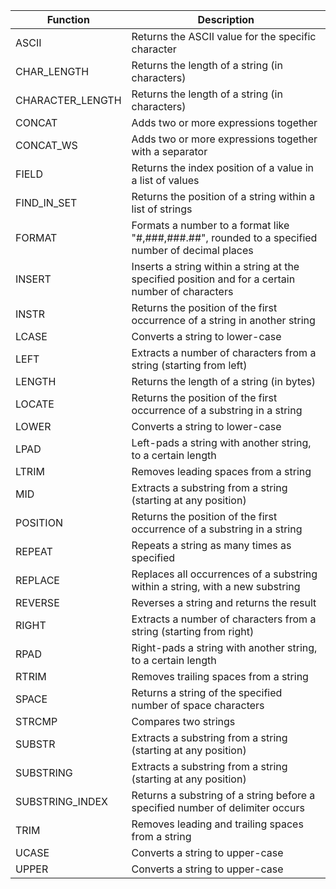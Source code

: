 | Function	| Description
| ---------- | ----------- |
| ASCII	| Returns the ASCII value for the specific character
| CHAR_LENGTH	| Returns the length of a string (in characters)
| CHARACTER_LENGTH	| Returns the length of a string (in characters)
| CONCAT	| Adds two or more expressions together
| CONCAT_WS	| Adds two or more expressions together with a separator
| FIELD	| Returns the index position of a value in a list of values
| FIND_IN_SET	| Returns the position of a string within a list of strings
| FORMAT	| Formats a number to a format like "#,###,###.##", rounded to a specified number of decimal places
| INSERT	| Inserts a string within a string at the specified position and for a certain number of characters
| INSTR	| Returns the position of the first occurrence of a string in another string
| LCASE	| Converts a string to lower-case
| LEFT	| Extracts a number of characters from a string (starting from left)
| LENGTH	| Returns the length of a string (in bytes)
| LOCATE	| Returns the position of the first occurrence of a substring in a string
| LOWER	| Converts a string to lower-case
| LPAD	| Left-pads a string with another string, to a certain length
| LTRIM	| Removes leading spaces from a string
| MID	| Extracts a substring from a string (starting at any position)
| POSITION	| Returns the position of the first occurrence of a substring in a string
| REPEAT	| Repeats a string as many times as specified
| REPLACE	| Replaces all occurrences of a substring within a string, with a new substring
| REVERSE	| Reverses a string and returns the result
| RIGHT	| Extracts a number of characters from a string (starting from right)
| RPAD	| Right-pads a string with another string, to a certain length
| RTRIM	| Removes trailing spaces from a string
| SPACE	| Returns a string of the specified number of space characters
| STRCMP	| Compares two strings
| SUBSTR	| Extracts a substring from a string (starting at any position)
| SUBSTRING	| Extracts a substring from a string (starting at any position)
| SUBSTRING_INDEX	| Returns a substring of a string before a specified number of delimiter occurs
| TRIM	| Removes leading and trailing spaces from a string
| UCASE	| Converts a string to upper-case
| UPPER	| Converts a string to upper-case

